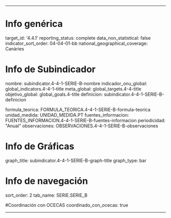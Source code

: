 ---

# Info genérica
target_id: '4.4.1'
reporting_status: complete
data_non_statistical: false
indicator_sort_order: 04-04-01-bb
national_geographical_coverage: Canàries

# Info de Subindicador
nombre: subindicator.4-4-1-SERIE-B-nombre
indicador_onu_global: global_indicators.4-4-1-title
meta_global: global_targets.4-4-title
objetivo_global: global_goals.4-title
definicion: subindicator.4-4-1-SERIE-B-definicion

formula_teorica: FORMULA_TEORICA.4-4-1-SERIE-B-formula-teorica
unidad_medida: UNIDAD_MEDIDA.PT
fuentes_informacion: FUENTES_INFORMACION.4-4-1-SERIE-B-fuentes-informacion
periodicidad: "Anual"
observaciones: OBSERVACIONES.4-4-1-SERIE-B-observaciones
# Info de Gráficas
graph_title: subindicator.4-4-1-SERIE-B-graph-title
graph_type: bar

# Info de navegación
sort_order: 2
tab_name: SERIE.SERIE_B

#Coordinación con OCECAS
coordinado_con_ocecas: true

---